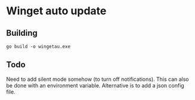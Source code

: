 # Winget auto update

## Building

```
go build -o wingetau.exe
```

## Todo

Need to add silent mode somehow (to turn off notifications). This can also be done with an environment variable.
Alternative is to add a json config file.
